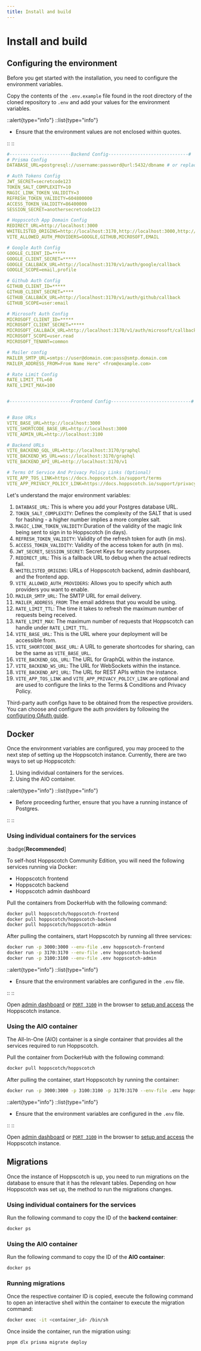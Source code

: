 ```yaml
---
title: Install and build
---
```


# Install and build

## Configuring the environment

Before you get started with the installation, you need to configure the environment variables.

Copy the contents of the `.env.example` file found in the root directory of the cloned repository to `.env` and add your values for the environment variables.

::alert{type="info"}
::list{type="info"}

- Ensure that the environment values are not enclosed within quotes.

::
::

```yaml
#-----------------------Backend Config------------------------------#
# Prisma Config
DATABASE_URL=postgresql://username:password@url:5432/dbname # or replace with your database URL

# Auth Tokens Config
JWT_SECRET=secretcode123
TOKEN_SALT_COMPLEXITY=10
MAGIC_LINK_TOKEN_VALIDITY=3
REFRESH_TOKEN_VALIDITY=604800000
ACCESS_TOKEN_VALIDITY=86400000
SESSION_SECRET=anothersecretcode123

# Hoppscotch App Domain Config
REDIRECT_URL=http://localhost:3000
WHITELISTED_ORIGINS=http://localhost:3170,http://localhost:3000,http://localhost:3100
VITE_ALLOWED_AUTH_PROVIDERS=GOOGLE,GITHUB,MICROSOFT,EMAIL

# Google Auth Config
GOOGLE_CLIENT_ID=*****
GOOGLE_CLIENT_SECRET=*****
GOOGLE_CALLBACK_URL=http://localhost:3170/v1/auth/google/callback
GOOGLE_SCOPE=email,profile

# Github Auth Config
GITHUB_CLIENT_ID=*****
GITHUB_CLIENT_SECRET=****
GITHUB_CALLBACK_URL=http://localhost:3170/v1/auth/github/callback
GITHUB_SCOPE=user:email

# Microsoft Auth Config
MICROSOFT_CLIENT_ID=*****
MICROSOFT_CLIENT_SECRET=*****
MICROSOFT_CALLBACK_URL=http://localhost:3170/v1/auth/microsoft/callback
MICROSOFT_SCOPE=user.read
MICROSOFT_TENANT=common

# Mailer config
MAILER_SMTP_URL=smtps://user@domain.com:pass@smtp.domain.com
MAILER_ADDRESS_FROM=From Name Here" <from@example.com>

# Rate Limit Config
RATE_LIMIT_TTL=60 
RATE_LIMIT_MAX=100 


#-----------------------Frontend Config------------------------------#


# Base URLs
VITE_BASE_URL=http://localhost:3000
VITE_SHORTCODE_BASE_URL=http://localhost:3000
VITE_ADMIN_URL=http://localhost:3100

# Backend URLs
VITE_BACKEND_GQL_URL=http://localhost:3170/graphql
VITE_BACKEND_WS_URL=wss://localhost:3170/graphql
VITE_BACKEND_API_URL=http://localhost:3170/v1

# Terms Of Service And Privacy Policy Links (Optional)
VITE_APP_TOS_LINK=https://docs.hoppscotch.io/support/terms
VITE_APP_PRIVACY_POLICY_LINK=https://docs.hoppscotch.io/support/privacy
```

Let's understand the major environment variables:

1. `DATABASE_URL`: This is where you add your Postgres database URL.
2. `TOKEN_SALT_COMPLEXITY`: Defines the complexity of the SALT that is used for hashing - a higher number implies a more complex salt.
3. `MAGIC_LINK_TOKEN_VALIDITY`:Duration of the validity of the magic link being sent to sign in to Hoppscotch (in days).
4. `REFRESH_TOKEN_VALIDITY`: Validity of the refresh token for auth (in ms).
5. `ACCESS_TOKEN_VALIDITY`: Validity of the access token for auth (in ms).
6. `JWT_SECRET`, `SESSION_SECRET`: Secret Keys for security purposes.
7. `REDIRECT_URL`: This is a fallback URL to debug when the actual redirects fail.
8. `WHITELISTED_ORIGINS`: URLs of Hoppscotch backend, admin dashboard, and the frontend app.
9. `VITE_ALLOWED_AUTH_PROVIDERS`: Allows you to specify which auth providers you want to enable.
10. `MAILER_SMTP_URL`: The SMTP URL for email delivery.
11. `MAILER_ADDRESS_FROM`: The email address that you would be using.
12. `RATE_LIMIT_TTL`: The time it takes to refresh the maximum number of requests being received.
13. `RATE_LIMIT_MAX`: The maximum number of requests that Hoppscotch can handle under `RATE_LIMIT_TTL`.
14. `VITE_BASE_URL`: This is the URL where your deployment will be accessible from.
15. `VITE_SHORTCODE_BASE_URL`: A URL to generate shortcodes for sharing, can be the same as `VITE_BASE_URL`.
16. `VITE_BACKEND_GQL_URL`: The URL for GraphQL within the instance.
17. `VITE_BACKEND_WS_URL`: The URL for WebSockets within the instance.
18. `VITE_BACKEND_API_URL`: The URL for REST APIs within the instance.
19. `VITE_APP_TOS_LINK` and `VITE_APP_PRIVACY_POLICY_LINK` are optional and are used to configure the links to the Terms & Conditions and Privacy Policy.

Third-party auth configs have to be obtained from the respective providers. You can choose and configure the auth providers by following the [configuring OAuth guide](/documentation/self-host/community-edition/prerequisites#oauth).

## Docker

Once the environment variables are configured, you may proceed to the next step of setting up the Hoppscotch instance. Currently, there are two ways to set up Hoppscotch:

1. Using individual containers for the services.
2. Using the AIO container.

::alert{type="info"}
::list{type="info"}

- Before proceeding further, ensure that you have a running instance of Postgres.

::
::

### Using individual containers for the services

:badge[**Recommended**]

To self-host Hoppscotch Community Edition, you will need the following services running via Docker:

- Hoppscotch frontend
- Hoppscotch backend
- Hoppscotch admin dashboard

Pull the containers from DockerHub with the following command:

```bash
docker pull hoppscotch/hoppscotch-frontend
docker pull hoppscotch/hoppscotch-backend
docker pull hoppscotch/hoppscotch-admin
```

After pulling the containers, start Hoppscotch by running all three services:

```bash
docker run -p 3000:3000 --env-file .env hoppscotch-frontend
docker run -p 3170:3170 --env-file .env hoppscotch-backend
docker run -p 3100:3100 --env-file .env hoppscotch-admin
```

::alert{type="info"}
::list{type="info"}

- Ensure that the environment variables are configured in the `.env` file.

::
::

Open [admin dashboard](http://localhost:3100) or [`PORT 3100`](http://localhost:3100) in the browser to [setup and access](/documentation/self-host/community-edition/setup-and-access) the Hoppscotch instance.

### Using the AIO container

The All-In-One (AIO) container is a single container that provides all the services required to run Hoppscotch.

Pull the container from DockerHub with the following command:

```bash
docker pull hoppscotch/hoppscotch
```

After pulling the container, start Hoppscotch by running the container:

```bash
docker run -p 3000:3000 -p 3100:3100 -p 3170:3170 --env-file .env hoppscotch/hoppscotch
```

::alert{type="info"}
::list{type="info"}

- Ensure that the environment variables are configured in the `.env` file.

::
::

Open [admin dashboard](http://localhost:3100) or [`PORT 3100`](http://localhost:3100) in the browser to [setup and access](/documentation/self-host/community-edition/setup-and-access) the Hoppscotch instance.

## Migrations

Once the instance of Hoppscotch is up, you need to run migrations on the database to ensure that it has the relevant tables. Depending on how Hoppscotch was set up, the method to run the migrations changes.

### Using individual containers for the services

Run the following command to copy the ID of the **backend container**:

```bash
docker ps
```

### Using the AIO container

Run the following command to copy the ID of the **AIO container**:

```bash
docker ps
```

### Running migrations

Once the respective container ID is copied, execute the following command to open an interactive shell within the container to execute the migration command:

```bash
docker exec -it <container_id> /bin/sh
```

Once inside the container, run the migration using:

```bash
pnpm dlx prisma migrate deploy
```
